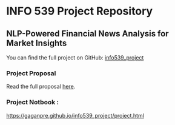 # INFO 539 Project Repository

## NLP-Powered Financial News Analysis for Market Insights

You can find the full project on GitHub: [info539_project](https://github.com/gaganpre/info539_project)

### Project Proposal

Read the full proposal [here](https://github.com/gaganpre/info539_project/blob/main/PROPOSAL.md).


### Project Notbook :

https://gaganpre.github.io/info539_project/project.html


